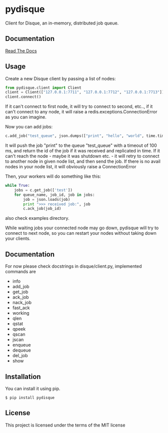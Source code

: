 pydisque
=========

Client for Disque, an in-memory, distributed job queue.

Documentation
-------------

[Read The Docs](http://pydisque.readthedocs.org/en/latest/)

Usage
-----

Create a new Disque client by passing a list of nodes:

```python
from pydisque.client import Client
client = Client(["127.0.0.1:7711", "127.0.0.1:7712", "127.0.0.1:7713"])
client.connect()
```

If it can't connect to first node, it will try to connect to second, etc.., if it can't connect to any node, it will raise a redis.exceptions.ConnectionError as you can imagine.

Now you can add jobs:

```python
c.add_job("test_queue", json.dumps(["print", "hello", "world", time.time()]), timeout=100)
```

It will push the job "print" to the queue "test_queue" with a timeout of 100
ms, and return the id of the job if it was received and replicated
in time. If it can't reach the node - maybe it was shutdown etc. - it will retry to connect to another node in given node list, and then send the job. If there is no avail nodes in your node list, it will obviously raise a ConnectionError

Then, your workers will do something like this:

```python
while True:
    jobs = c.get_job(['test'])
    for queue_name, job_id, job in jobs:
        job = json.loads(job)
        print ">>> received job:", job
        c.ack_job(job_id)
```

also check examples directory.

While waiting jobs your connected node may go down, pydisque will try to connect to next node, so you can restart your nodes without taking down your clients.

Documentation
------------
For now please check docstrings in disque/client.py, implemented commands are

- info
- add_job
- get_job
- ack_job
- nack_job
- fast_ack
- working
- qlen
- qstat
- qpeek
- qscan
- jscan
- enqueue
- dequeue
- del_job
- show

Installation
------------

You can install it using pip.

```
$ pip install pydisque
```

License
-----------
This project is licensed under the terms of the MIT license
